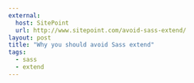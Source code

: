 ```yaml
---
external:
  host: SitePoint
  url: http://www.sitepoint.com/avoid-sass-extend/
layout: post
title: "Why you should avoid Sass extend"
tags:
  - sass
  - extend
---
```

